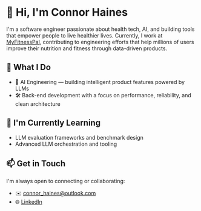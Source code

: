 # 👋 Hi, I'm Connor Haines

I'm a software engineer passionate about health tech, AI, and building tools that empower people to live healthier lives. Currently, I work at [MyFitnessPal](https://www.myfitnesspal.com), contributing to engineering efforts that help millions of users improve their nutrition and fitness through data-driven products.

## 💼 What I Do
- 🤖 AI Engineering — building intelligent product features powered by LLMs
- 🛠️ Back-end development with a focus on performance, reliability, and clean architecture

## 🧠 I'm Currently Learning
- LLM evaluation frameworks and benchmark design
- Advanced LLM orchestration and tooling

## 📫 Get in Touch
I'm always open to connecting or collaborating:
- ✉️ connor_haines@outlook.com
- 🌐 <a href="https://www.linkedin.com/in/connorhaines" target="_blank">LinkedIn</a>
